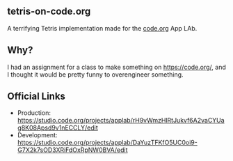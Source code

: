 ## tetris-on-code.org

A terrifying Tetris implementation made for the [code.org](https://code.org/) App LAb.

## Why?

I had an assignment for a class to make something on https://code.org/, and I thought it would be pretty funny to overengineer something.

## Official Links

- Production: https://studio.code.org/projects/applab/rH9vWmzHlRtJukvf6A2vaCYUag8K08Apsd9v1nECCLY/edit
- Development: https://studio.code.org/projects/applab/DaYuzTFKfO5UC0oi9-G7X2k7sOD3XRiFdOxRpNW0BVA/edit
